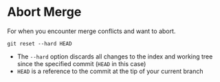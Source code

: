 # Abort Merge

For when you encounter merge conflicts and want to abort.

```
git reset --hard HEAD
```

- The `--hard` option discards all changes to the index and working tree since the specified commit (`HEAD` in this case)
- `HEAD` is a reference to the commit at the tip of your current branch
